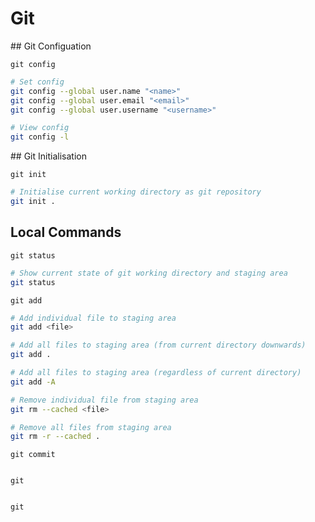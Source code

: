 # Git



## Git Configuation

`git config`

```bash
# Set config
git config --global user.name "<name>"
git config --global user.email "<email>"
git config --global user.username "<username>"

# View config
git config -l
```



## Git Initialisation

`git init`

```bash
# Initialise current working directory as git repository
git init .
```



## Local Commands

`git status`

```bash
# Show current state of git working directory and staging area
git status
```



`git add`

```bash
# Add individual file to staging area
git add <file>

# Add all files to staging area (from current directory downwards)
git add .

# Add all files to staging area (regardless of current directory)
git add -A

# Remove individual file from staging area
git rm --cached <file>

# Remove all files from staging area
git rm -r --cached .
```



`git commit`

```bash

```



`git`

```bash

```



`git`

```bash

```







